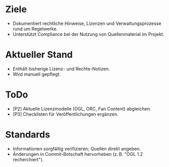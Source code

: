 # Ziele
- Dokumentiert rechtliche Hinweise, Lizenzen und Verwaltungsprozesse rund um Regelwerke.
- Unterstützt Compliance bei der Nutzung von Quellenmaterial im Projekt.

# Aktueller Stand
- Enthält bisherige Lizenz- und Rechte-Notizen.
- Wird manuell gepflegt.

# ToDo
- [P2] Aktuelle Lizenzmodelle (OGL, ORC, Fan Content) abgleichen.
- [P3] Checklisten für Veröffentlichungen ergänzen.

# Standards
- Informationen sorgfältig verifizieren; Quellen direkt angeben.
- Änderungen in Commit-Botschaft hervorheben (z. B. "OGL 1.2 recherchiert").
